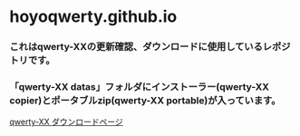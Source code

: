 # hoyoqwerty.github.io
### これはqwerty-XXの更新確認、ダウンロードに使用しているレポジトリです。
### 「qwerty-XX datas」フォルダにインストーラー(qwerty-XX copier)とポータブルzip(qwerty-XX portable)が入っています。
[qwerty-XX ダウンロードページ](https://hoyoqwerty.github.io/index.html)
